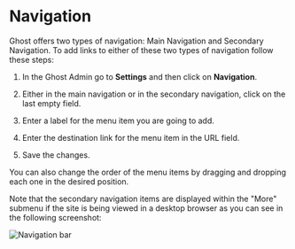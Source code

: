 # Navigation

Ghost offers two types of navigation: Main Navigation and Secondary Navigation. To add links to either of these two types of navigation follow these steps:

1. In the Ghost Admin go to **Settings** and then click on **Navigation**.

2. Either in the main navigation or in the secondary navigation, click on the last empty field.

3. Enter a label for the menu item you are going to add.

4. Enter the destination link for the menu item in the URL field.

5. Save the changes.

You can also change the order of the menu items by dragging and dropping each one in the desired position.

Note that the secondary navigation items are displayed within the "More" submenu if the site is being viewed in a desktop browser as you can see in the following screenshot:

![Navigation bar](https://res.cloudinary.com/edev/image/upload/v1641467410/firma/CleanShot_2022-01-06_at_12.08.44.png)
